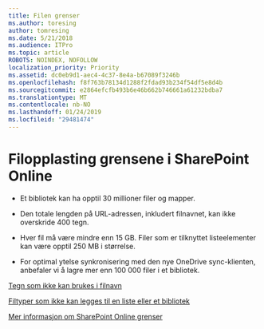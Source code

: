 ```yaml
---
title: Filen grenser
ms.author: toresing
author: tomresing
ms.date: 5/21/2018
ms.audience: ITPro
ms.topic: article
ROBOTS: NOINDEX, NOFOLLOW
localization_priority: Priority
ms.assetid: dc0eb9d1-aec4-4c37-8e4a-b67089f3246b
ms.openlocfilehash: f8f763b78134d1288f2fdad93b234f54df5e8d4b
ms.sourcegitcommit: e2864efcfb493b6e46b662b746661a61232bdba7
ms.translationtype: MT
ms.contentlocale: nb-NO
ms.lasthandoff: 01/24/2019
ms.locfileid: "29481474"
---
```

# <a name="file-upload-limits-in-sharepoint-online"></a>Filopplasting grensene i SharePoint Online

- Et bibliotek kan ha opptil 30 millioner filer og mapper.
    
- Den totale lengden på URL-adressen, inkludert filnavnet, kan ikke overskride 400 tegn.
    
- Hver fil må være mindre enn 15 GB. Filer som er tilknyttet listeelementer kan være opptil 250 MB i størrelse.
    
- For optimal ytelse synkronisering med den nye OneDrive sync-klienten, anbefaler vi å lagre mer enn 100 000 filer i et bibliotek. 
    
[Tegn som ikke kan brukes i filnavn](https://go.microsoft.com/fwlink/?linkid=866430)
  
[Filtyper som ikke kan legges til en liste eller et bibliotek](https://go.microsoft.com/fwlink/?linkid=273757)
  
[Mer informasjon om SharePoint Online grenser](https://go.microsoft.com/fwlink/?linkid=271273)
  

